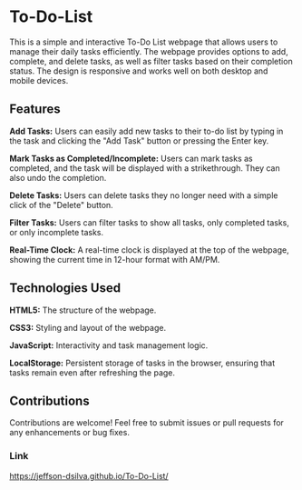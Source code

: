 # To-Do-List

This is a simple and interactive To-Do List webpage that allows users to manage their daily tasks efficiently. The webpage provides options to add, complete, and delete tasks, as well as filter tasks based on their completion status. The design is responsive and works well on both desktop and mobile devices.


## Features

**Add Tasks:** Users can easily add new tasks to their to-do list by typing in the task and clicking the "Add Task" button or pressing the 
               Enter key.
               
**Mark Tasks as Completed/Incomplete:** Users can mark tasks as completed, and the task will be displayed with a strikethrough. They can also 
                                        undo the completion.

**Delete Tasks:** Users can delete tasks they no longer need with a simple click of the "Delete" button.

**Filter Tasks:** Users can filter tasks to show all tasks, only completed tasks, or only incomplete tasks.

**Real-Time Clock:** A real-time clock is displayed at the top of the webpage, showing the current time in 12-hour format with AM/PM.


## Technologies Used

**HTML5:** The structure of the webpage.

**CSS3:** Styling and layout of the webpage.

**JavaScript:** Interactivity and task management logic.

**LocalStorage:** Persistent storage of tasks in the browser, ensuring that tasks remain even after refreshing the page.


## Contributions

Contributions are welcome! Feel free to submit issues or pull requests for any enhancements or bug fixes.


### Link 

https://jeffson-dsilva.github.io/To-Do-List/
